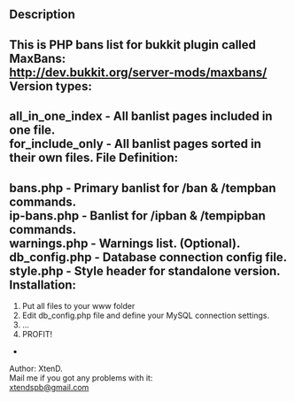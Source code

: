 Description
-
This is PHP bans list for bukkit plugin called MaxBans:  
http://dev.bukkit.org/server-mods/maxbans/
Version types:
-
all_in_one_index - All banlist pages included in one file.  
for_include_only - All banlist pages sorted in their own files.
File Definition:
-
bans.php - Primary banlist for /ban & /tempban commands.  
ip-bans.php - Banlist for /ipban & /tempipban commands.  
warnings.php - Warnings list. (Optional).  
db_config.php - Database connection config file.  
style.php - Style header for standalone version.
Installation:
-
1. Put all files to your www folder   
2. Edit db_config.php file and define your MySQL connection settings.  
3. ...  
4. PROFIT!

-
Author: XtenD.  
Mail me if you got any problems with it:  
xtendspb@gmail.com

